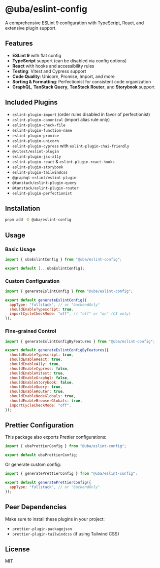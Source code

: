 # @uba/eslint-config

A comprehensive ESLint 9 configuration with TypeScript, React, and extensive plugin support.

## Features

- **ESLint 9** with flat config
- **TypeScript** support (can be disabled via config options)
- **React** with hooks and accessibility rules
- **Testing**: Vitest and Cypress support
- **Code Quality**: Unicorn, Promise, Import, and more
- **Sorting & Formatting**: Perfectionist for consistent code organization
- **GraphQL**, **TanStack Query**, **TanStack Router**, and **Storybook** support

## Included Plugins

- `eslint-plugin-import` (order rules disabled in favor of perfectionist)
- `eslint-plugin-canonical` (import alias rule only)
- `eslint-plugin-check-file`
- `eslint-plugin-function-name`
- `eslint-plugin-promise`
- `eslint-plugin-unicorn`
- `eslint-plugin-cypress` with `eslint-plugin-chai-friendly`
- `@vitest/eslint-plugin`
- `eslint-plugin-jsx-a11y`
- `eslint-plugin-react` & `eslint-plugin-react-hooks`
- `eslint-plugin-storybook`
- `eslint-plugin-tailwindcss`
- `@graphql-eslint/eslint-plugin`
- `@tanstack/eslint-plugin-query`
- `@tanstack/eslint-plugin-router`
- `eslint-plugin-perfectionist`

## Installation

```bash
pnpm add -D @uba/eslint-config
```

## Usage

### Basic Usage

```js
import { ubaEslintConfig } from "@uba/eslint-config";

export default [...ubaEslintConfig];
```

### Custom Configuration

```js
import { generateEslintConfig } from "@uba/eslint-config";

export default generateEslintConfig({
  appType: "fullstack", // or "backendOnly"
  shouldEnableTypescript: true,
  importCycleCheckMode: "off", // "off" or "on" (CI only)
});
```

### Fine-grained Control

```js
import { generateEslintConfigByFeatures } from "@uba/eslint-config";

export default generateEslintConfigByFeatures({
  shouldEnableTypescript: true,
  shouldEnableReact: true,
  shouldEnableA11y: true,
  shouldEnableCypress: false,
  shouldEnableVitest: true,
  shouldEnableGraphql: false,
  shouldEnableStorybook: false,
  shouldEnableQuery: true,
  shouldEnableRouter: true,
  shouldEnableNodeGlobals: true,
  shouldEnableBrowserGlobals: true,
  importCycleCheckMode: "off",
});
```

## Prettier Configuration

This package also exports Prettier configurations:

```js
import { ubaPrettierConfig } from "@uba/eslint-config";

export default ubaPrettierConfig;
```

Or generate custom config:

```js
import { generatePrettierConfig } from "@uba/eslint-config";

export default generatePrettierConfig({
  appType: "fullstack", // or "backendOnly"
});
```

## Peer Dependencies

Make sure to install these plugins in your project:

- `prettier-plugin-packagejson`
- `prettier-plugin-tailwindcss` (if using Tailwind CSS)

## License

MIT
